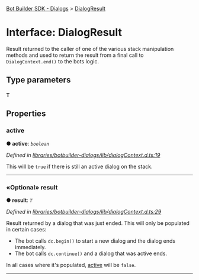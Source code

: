 [Bot Builder SDK - Dialogs](../README.md) > [DialogResult](../interfaces/botbuilder_dialogs.dialogresult.md)



# Interface: DialogResult


Result returned to the caller of one of the various stack manipulation methods and used to return the result from a final call to `DialogContext.end()` to the bots logic.

## Type parameters
#### T 

## Properties
<a id="active"></a>

###  active

**●  active**:  *`boolean`* 

*Defined in [libraries/botbuilder-dialogs/lib/dialogContext.d.ts:19](https://github.com/Microsoft/botbuilder-js/blob/f596b7c/libraries/botbuilder-dialogs/lib/dialogContext.d.ts#L19)*



This will be `true` if there is still an active dialog on the stack.




___

<a id="result"></a>

### «Optional» result

**●  result**:  *`T`* 

*Defined in [libraries/botbuilder-dialogs/lib/dialogContext.d.ts:29](https://github.com/Microsoft/botbuilder-js/blob/f596b7c/libraries/botbuilder-dialogs/lib/dialogContext.d.ts#L29)*



Result returned by a dialog that was just ended. This will only be populated in certain cases:

*   The bot calls `dc.begin()` to start a new dialog and the dialog ends immediately.
*   The bot calls `dc.continue()` and a dialog that was active ends.

In all cases where it's populated, [active](#active) will be `false`.




___


